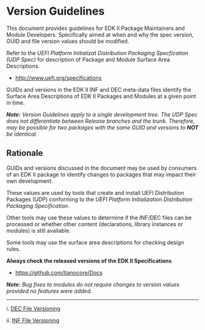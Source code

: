 # Version Guidelines

This document provides guidelines for EDK II Package Maintainers and Module 
Developers. Specifically aimed at when and why the spec version, GUID and file
version values should be modified.

Refer to the *UEFI Platform Initializat Distribution Packaging Specfication
(UDP Spec)* for description of Package and Module Surface Area Descriptions.

* http://www.uefi.org/specifications


GUIDs and versions in the EDK II INF and DEC meta-data files identify the 
Surface Area Descriptions of EDK II Packages and Modules at a given point in
time.

***Note:*** *Version Guidelines apply to a single development tree. The UDP 
Spec does not differentiate between Release branches and the trunk. Therefore,
may be possible for two packages with the same GUID and versions to **NOT** 
be identical.*


## Rationale

GUIDs and versions discussed in the document may be used by consumers of an 
EDK II package to identify changes to packages that may impact their own 
development.

These values are used by tools that create and install UEFI Distribution 
Packages (UDP) conforming to the *UEFI Platform Initialization Distribution 
Packaging Specification*.

Other tools may use these values to determine if the INF/DEC files can be 
processed or whether other content (declarations, library instances or 
modules) is still available.

Some tools may use the surface area descriptions for checking design rules.


**Always check the released versions of the EDK II Specifications**
* https://github.com/tianocore/Docs

***Note:*** *Bug fixes to modules do not require changes to version values
provided no features were added.*


---

i. [DEC File Versioning](edk2_dec_files.md)
 
ii. [INF File Versioning](edk2_inf_files.md)


